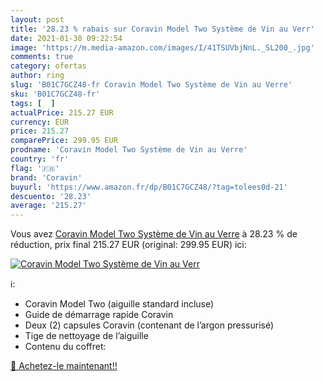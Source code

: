 ```yaml
---
layout: post
title: '28.23 % rabais sur Coravin Model Two Système de Vin au Verr'
date: 2021-01-30 09:22:54
image: 'https://m.media-amazon.com/images/I/41TSUVbjNnL._SL200_.jpg'
comments: true
category: ofertas
author: ring
slug: 'B01C7GCZ48-fr Coravin Model Two Système de Vin au Verre'
sku: 'B01C7GCZ48-fr'
tags: [  ]
actualPrice: 215.27 EUR
currency: EUR
price: 215.27
comparePrice: 299.95 EUR
prodname: 'Coravin Model Two Système de Vin au Verre'
country: 'fr'
flag: '🇫🇷'
brand: 'Coravin'
buyurl: 'https://www.amazon.fr/dp/B01C7GCZ48/?tag=tolees0d-21'
descuento: '28.23'
average: '215.27'
---
```


Vous avez [Coravin Model Two Système de Vin au Verre](https://www.amazon.fr/dp/B01C7GCZ48/?tag=tolees0d-21)  à  28.23 % de réduction, prix final  215.27 EUR (original: 299.95 EUR) ici:

[![Coravin Model Two Système de Vin au Verr](https://m.media-amazon.com/images/I/41TSUVbjNnL._SL200_.jpg)](https://www.amazon.fr/dp/B01C7GCZ48/?tag=tolees0d-21)

ℹ️:

- Coravin Model Two (aiguille standard incluse)
- Guide de démarrage rapide Coravin
- Deux (2) capsules Coravin (contenant de l’argon pressurisé)
- Tige de nettoyage de l’aiguille
- Contenu du coffret:

[🛒 Achetez-le maintenant!!](https://www.amazon.fr/dp/B01C7GCZ48/?tag=tolees0d-21)
